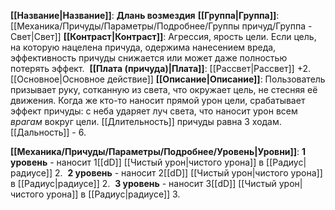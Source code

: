 **[[Название|Название]]**: **Длань возмездия**
**[[Группа|Группа]]**: [[Механика/Причуды/Параметры/Подробнее/Группы причуд/Группа - Свет|Свет]] 
**[[Контраст|Контраст]]**: Агрессия, ярость цели. Если цель, на которую нацелена причуда, одержима нанесением вреда, эффективность причуды снижается или может даже полностью потерять эффект. 
**[[Плата (причуда)|Плата]]**: [[Рассвет|Рассвет]] +2. [[Основное|Основное действие]]
**[[Описание|Описание]]**: Пользователь призывает руку, сотканную из света, что окружает цель, не стесняя её движения. Когда же кто-то наносит прямой урон цели, срабатывает эффект причуды: с неба ударяет луч света, что наносит урон всем *врагам* вокруг цели. [[Длительность]] причуды равна 3 ходам. [[Дальность]] - 6.

**[[Механика/Причуды/Параметры/Подробнее/Уровень|Уровни]]**:
**1 уровень** - наносит 1[[dD]] [[Чистый урон|чистого урона]] в [[Радиус|радиусе]] 2. 
**2 уровень** - наносит 2[[dD]] [[Чистый урон|чистого урона]] в [[Радиус|радиусе]] 2. 
**3 уровень** - наносит 3[[dD]] [[Чистый урон|чистого урона]] в [[Радиус|радиусе]] 3.